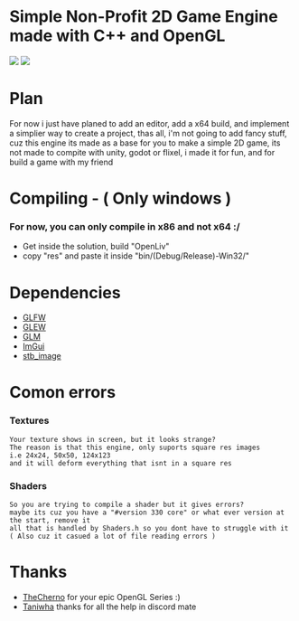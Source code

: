 # Simple Non-Profit 2D Game Engine made with C++ and OpenGL
![](https://github.com/susyboy23/OpenLiv/blob/main/screenshots/example_image_1.png)
![](https://github.com/susyboy23/OpenLiv/blob/main/screenshots/example_image_0.png)

# Plan
  For now i just have planed to add an editor, add a x64 build,
  and implement a simplier way to create a project, thas all,
  i'm not going to add fancy stuff, cuz this engine its made as
  a base for you to make a simple 2D game, its not made to compite with
  unity, godot or flixel, i made it for fun, and for build a game with my friend

# Compiling - ( Only windows )
  ### For now, you can only compile in x86 and not x64 :/
  - Get inside the solution, build "OpenLiv"
  - copy "res" and paste it inside "bin/(Debug/Release)-Win32/"
  
# Dependencies
  - [GLFW](https://github.com/taniwha/glfw/commits/master/include/GLFW/glfw3.h)
  - [GLEW](http://glew.sourceforge.net)
  - [GLM](https://github.com/g-truc/glm)
  - [ImGui](https://github.com/ocornut/imgui)
  - [stb_image](https://github.com/nothings/stb/blob/master/stb_image.h)

# Comon errors
  ### Textures
    Your texture shows in screen, but it looks strange?
    The reason is that this engine, only suports square res images
    i.e 24x24, 50x50, 124x123
    and it will deform everything that isnt in a square res
  ### Shaders
    So you are trying to compile a shader but it gives errors?
    maybe its cuz you have a "#version 330 core" or what ever version at the start, remove it
    all that is handled by Shaders.h so you dont have to struggle with it
    ( Also cuz it casued a lot of file reading errors )
  
# Thanks
  - [TheCherno](https://twitter.com/thecherno) for your epic OpenGL Series :)
  - [Taniwha](https://github.com/taniwha) thanks for all the help in discord mate
